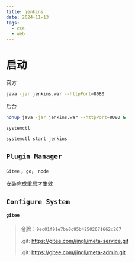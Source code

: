 ```yaml
---
title: jenkins
date: 2024-11-13
tags:
  - css
  - web
---
```


# 启动

官方

```sh
java -jar jenkins.war --httpPort=8080
```

后台

```sh
nohup java -jar jenkins.war --httpPort=8080 &
```

`systemctl`

```sh
systemctl start jenkins
```

## `Plugin Manager`

`Gitee` ，`go`， `node`

安装完成重启才生效

## `Configure System`

#### `gitee`

> 令牌：`9ec01f91e7ba0c95b42502671662c267`
>
> .git: https://gitee.com/jinqli/meta-service.git
>
> .git: https://gitee.com/jinqli/meta-admin.git
